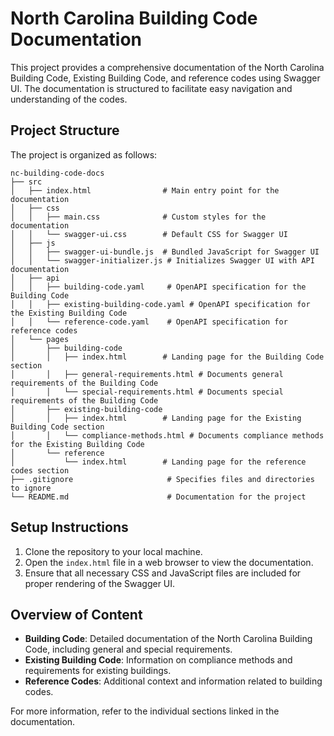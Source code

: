 # North Carolina Building Code Documentation

This project provides a comprehensive documentation of the North Carolina Building Code, Existing Building Code, and reference codes using Swagger UI. The documentation is structured to facilitate easy navigation and understanding of the codes.

## Project Structure

The project is organized as follows:

```
nc-building-code-docs
├── src
│   ├── index.html                # Main entry point for the documentation
│   ├── css
│   │   ├── main.css              # Custom styles for the documentation
│   │   └── swagger-ui.css        # Default CSS for Swagger UI
│   ├── js
│   │   ├── swagger-ui-bundle.js  # Bundled JavaScript for Swagger UI
│   │   └── swagger-initializer.js # Initializes Swagger UI with API documentation
│   ├── api
│   │   ├── building-code.yaml     # OpenAPI specification for the Building Code
│   │   ├── existing-building-code.yaml # OpenAPI specification for the Existing Building Code
│   │   └── reference-code.yaml    # OpenAPI specification for reference codes
│   └── pages
│       ├── building-code
│       │   ├── index.html        # Landing page for the Building Code section
│       │   ├── general-requirements.html # Documents general requirements of the Building Code
│       │   └── special-requirements.html # Documents special requirements of the Building Code
│       ├── existing-building-code
│       │   ├── index.html        # Landing page for the Existing Building Code section
│       │   └── compliance-methods.html # Documents compliance methods for the Existing Building Code
│       └── reference
│           └── index.html        # Landing page for the reference codes section
├── .gitignore                     # Specifies files and directories to ignore
└── README.md                      # Documentation for the project
```

## Setup Instructions

1. Clone the repository to your local machine.
2. Open the `index.html` file in a web browser to view the documentation.
3. Ensure that all necessary CSS and JavaScript files are included for proper rendering of the Swagger UI.

## Overview of Content

- **Building Code**: Detailed documentation of the North Carolina Building Code, including general and special requirements.
- **Existing Building Code**: Information on compliance methods and requirements for existing buildings.
- **Reference Codes**: Additional context and information related to building codes.

For more information, refer to the individual sections linked in the documentation.